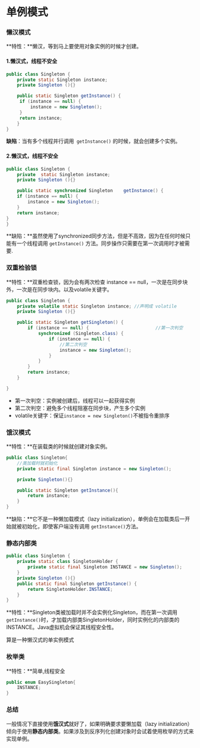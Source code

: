 # 单例模式

### 懒汉模式

**特性：**懒汉，等到马上要使用对象实例的时候才创建。

#### 1.懒汉式，线程不安全

~~~java
public class Singleton {
    private static Singleton instance;
    private Singleton (){}

    public static Singleton getInstance() {
     if (instance == null) {
         instance = new Singleton();
     }
     return instance;
    }
}
~~~

**缺陷**：当有多个线程并行调用` getInstance()` 的时候，就会创建多个实例。

#### 2.懒汉式，线程不安全

~~~java
public class Singleton {
    private  static Singleton instance;
    private Singleton (){}

   	public static synchronized Singleton 	getInstance() {
    if (instance == null) {
        instance = new Singleton();
    }
    return instance;
}
}
~~~

**缺陷：**虽然使用了synchronized同步方法，但是不高效，因为在任何时候只能有一个线程调用 `getInstance()` 方法。同步操作只需要在第一次调用时才被需要.

### 双重检验锁

**特性：**双重检查锁，因为会有两次检查 instance == null，一次是在同步块外，一次是在同步块内。以及volatile关键字。

~~~java
public class Singleton {
    private volatile static Singleton instance; //声明成 volatile
    private Singleton (){}

    public static Singleton getSingleton() {
        if (instance == null) {                         //第一次判空
            synchronized (Singleton.class) {
                if (instance == null) { 
                    //第二次判空
                    instance = new Singleton();
                }
            }
        }
        return instance;
    }

}
~~~

* 第一次判空：实例被创建后，线程可以一起获得实例
* 第二次判空：避免多个线程阻塞在同步块，产生多个实例
* volatile关键字：保证`instance = new Singleton()`不被指令重排序

### 饿汉模式

**特性：**在装载类的时候就创建对象实例。

~~~java
public class Singleton{
    //类加载时就初始化
    private static final Singleton instance = new Singleton();

    private Singleton(){}

    public static Singleton getInstance(){
        return instance;
    }
}
~~~

**缺陷：**它不是一种懒加载模式（lazy initialization），单例会在加载类后一开始就被初始化，即使客户端没有调用 `getInstance()`方法。

### 静态内部类

~~~java
public class Singleton {  
    private static class SingletonHolder {  
        private static final Singleton INSTANCE = new Singleton();  
    }  
    private Singleton (){}  
    public static final Singleton getInstance() {  
        return SingletonHolder.INSTANCE; 
    }  
}
~~~

**特性：**Singleton类被加载时并不会实例化Singleton，而在第一次调用`getInstance()`时，才加载内部类SingletonHolder，同时实例化的内部类的INSTANCE。Java虚拟机会保证其线程安全性。

算是一种懒汉式的单实例模式

### 枚举类

**特性：**简单,线程安全

~~~java
public enum EasySingleton{
    INSTANCE;
}
~~~

### 总结

一般情况下直接使用**饿汉式**就好了，如果明确要求要懒加载（lazy initialization）倾向于使用**静态内部类**。如果涉及到反序列化创建对象时会试着使用枚举的方式来实现单例。

